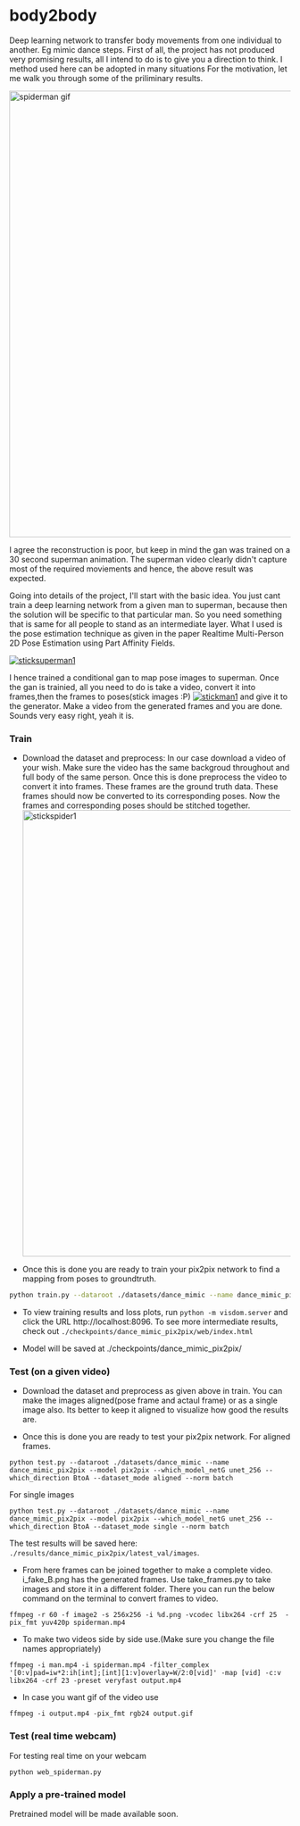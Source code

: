 # body2body
Deep learning network to transfer body movements from one individual to another. Eg mimic dance steps. 
First of all, the project has not produced very promising results, all I intend to do is to give you a direction to think. I method used here can be adopted in many situations
For the motivation, let me walk you through some of the priliminary results. 

<a href="https://user-images.githubusercontent.com/8917417/34599694-b5473646-f219-11e7-93dd-bf20136c8230"><img src="https://user-images.githubusercontent.com/8917417/34599694-b5473646-f219-11e7-93dd-bf20136c8230.gif" width="800" title="spiderman gif"/></a> 

I agree the reconstruction is poor, but keep in mind the gan was trained on a 30 second superman animation. The superman video clearly didn't capture most of the required moviements and hence, the above result was expected.

Going into details of the project, I'll start with the basic idea. You just cant train a deep learning network from a given man to superman, because then the solution will be specific to that particular man. So you need something that is same for all people to stand as an intermediate layer. What I used is the pose estimation technique as given in the paper Realtime Multi-Person 2D Pose Estimation using Part Affinity Fields. 

<a href="https://user-images.githubusercontent.com/8917417/34553776-56a15e34-f14f-11e7-8e15-cf2c20612b58"><img src="https://user-images.githubusercontent.com/8917417/34553776-56a15e34-f14f-11e7-8e15-cf2c20612b58.png"  title="sticksuperman1"/></a>

I hence trained a conditional gan to map pose images to superman. Once the gan is trainied, all you need to do is take a video, convert it into frames,then the frames to poses(stick images :P) 
<a href="https://user-images.githubusercontent.com/8917417/34553779-57181b64-f14f-11e7-89f4-56510dcf783c"><img src="https://user-images.githubusercontent.com/8917417/34553779-57181b64-f14f-11e7-89f4-56510dcf783c.png"  title="stickman1"/></a>
and give it to the generator. Make a video from the generated frames and you are done. Sounds very easy right, yeah it is.

### Train 
- Download the dataset and preprocess: 
In our case download a video of your wish. Make sure the video has the same backgroud throughout and full body of the same person. Once this is done preprocess the video to convert it into frames. These frames are the ground truth data. These frames should now be converted to its corresponding poses. Now the frames and corresponding poses should be stitched together. 
<a href="https://user-images.githubusercontent.com/8917417/34605263-f4d48d4c-f230-11e7-9d8f-4cca4c75d5e0"><img src="https://user-images.githubusercontent.com/8917417/34605263-f4d48d4c-f230-11e7-9d8f-4cca4c75d5e0.png" width="800" title="stickspider1"/></a>

- Once this is done you are ready to train your pix2pix network to find a mapping from poses to groundtruth. 
```bash
python train.py --dataroot ./datasets/dance_mimic --name dance_mimic_pix2pix --model pix2pix --which_model_netG unet_256 
```
- To view training results and loss plots, run `python -m visdom.server` and click the URL http://localhost:8096. To see more intermediate results, check out  `./checkpoints/dance_mimic_pix2pix/web/index.html`

- Model will be saved at ./checkpoints/dance_mimic_pix2pix/

### Test (on a given video)
- Download the dataset and preprocess as given above in train. You can make the images aligned(pose frame and actaul frame) or as a single image also. Its better to keep it aligned to visualize how good the results are.

- Once this is done you are ready to test your pix2pix network.
For aligned frames.
```
python test.py --dataroot ./datasets/dance_mimic --name dance_mimic_pix2pix --model pix2pix --which_model_netG unet_256 --which_direction BtoA --dataset_mode aligned --norm batch
```

For single images
```
python test.py --dataroot ./datasets/dance_mimic --name dance_mimic_pix2pix --model pix2pix --which_model_netG unet_256 --which_direction BtoA --dataset_mode single --norm batch
```

The test results will be saved here: `./results/dance_mimic_pix2pix/latest_val/images`.

- From here frames can be joined together to make a complete video. i_fake_B.png has the generated frames. Use take_frames.py to take images and store it in a different folder. There you can run the below command on the terminal to convert frames to video.
```
ffmpeg -r 60 -f image2 -s 256x256 -i %d.png -vcodec libx264 -crf 25  -pix_fmt yuv420p spiderman.mp4
```

- To make two videos side by side use.(Make sure you change the file names appropriately)
```
ffmpeg -i man.mp4 -i spiderman.mp4 -filter_complex '[0:v]pad=iw*2:ih[int];[int][1:v]overlay=W/2:0[vid]' -map [vid] -c:v libx264 -crf 23 -preset veryfast output.mp4
```

- In case you want gif of the video use 
```
ffmpeg -i output.mp4 -pix_fmt rgb24 output.gif
```


### Test (real time webcam)

For testing real time on your webcam
```
python web_spiderman.py
```

### Apply a pre-trained model 

Pretrained model will be made available soon.
